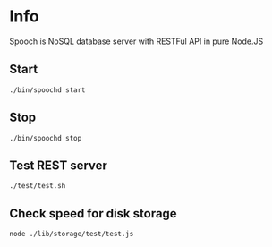 
Info
========

Spooch is NoSQL database server with RESTFul API in pure Node.JS


## Start

`./bin/spoochd start`

## Stop

`./bin/spoochd stop`

## Test REST server

`./test/test.sh`

## Check speed for disk storage

`node ./lib/storage/test/test.js`

